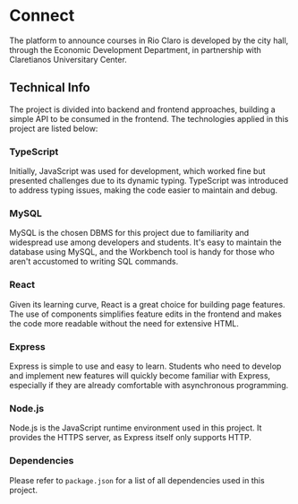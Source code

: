 # Connect

The platform to announce courses in Rio Claro is developed by the city hall, through the Economic Development Department, in partnership with Claretianos Universitary Center.

## Technical Info

The project is divided into backend and frontend approaches, building a simple API to be consumed in the frontend. The technologies applied in this project are listed below:

### TypeScript
Initially, JavaScript was used for development, which worked fine but presented challenges due to its dynamic typing. TypeScript was introduced to address typing issues, making the code easier to maintain and debug.

### MySQL
MySQL is the chosen DBMS for this project due to familiarity and widespread use among developers and students. It's easy to maintain the database using MySQL, and the Workbench tool is handy for those who aren't accustomed to writing SQL commands.

### React
Given its learning curve, React is a great choice for building page features. The use of components simplifies feature edits in the frontend and makes the code more readable without the need for extensive HTML.

### Express
Express is simple to use and easy to learn. Students who need to develop and implement new features will quickly become familiar with Express, especially if they are already comfortable with asynchronous programming.

### Node.js
Node.js is the JavaScript runtime environment used in this project. It provides the HTTPS server, as Express itself only supports HTTP.

### Dependencies
Please refer to `package.json` for a list of all dependencies used in this project.
